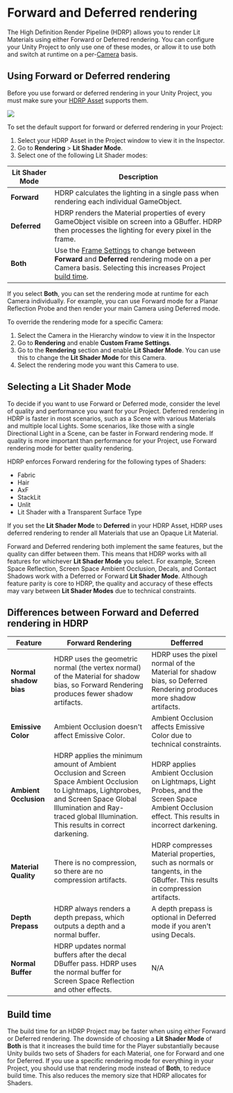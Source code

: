 # Forward and Deferred rendering

The High Definition Render Pipeline (HDRP) allows you to render Lit Materials using either Forward or Deferred rendering. You can configure your Unity Project to only use one of these modes, or allow it to use both and switch at runtime on a per-[Camera](HDRP-Camera.md) basis.

## Using Forward or Deferred rendering

Before you use forward or deferred rendering in your Unity Project, you must make sure your [HDRP Asset](HDRP-Asset.md) supports them.

![](Images/ForwardAndDeferred1.png)

To set the default support for forward or deferred rendering in your Project:

1. Select your HDRP Asset in the Project window to view it in the Inspector.
2. Go to **Rendering** > **Lit Shader Mode**.
3. Select one of the following Lit Shader modes:

| **Lit Shader Mode** | **Description**                                              |
| ------------------- | ------------------------------------------------------------ |
| **Forward**         | HDRP calculates the lighting in a single pass when rendering each individual GameObject. |
| **Deferred**        | HDRP renders the Material properties of every GameObject visible on screen into a GBuffer. HDRP then processes the lighting for every pixel in the frame. |
| **Both**            | Use the [Frame Settings](Frame-Settings.md) to change between **Forward** and **Deferred** rendering mode on a per Camera basis. Selecting this increases Project [build time](#BuildTime). |

If you select **Both**, you can set the rendering mode at runtime for each Camera individually. For example, you can use Forward mode for a Planar Reflection Probe and then render your main Camera using Deferred mode.

To override the rendering mode for a specific Camera:

1. Select the Camera in the Hierarchy window to view it in the Inspector
2. Go to **Rendering** and enable **Custom Frame Settings**.
3. Go to the **Rendering** section and enable **Lit Shader Mode**. You can use this to change the **Lit Shader Mode** for this Camera.
4. Select the rendering mode you want this Camera to use.

## Selecting a Lit Shader Mode

To decide if you want to use Forward or Deferred mode, consider the level of quality and performance you want for your Project. Deferred rendering in HDRP is faster in most scenarios, such as a Scene with various Materials and multiple local Lights. Some scenarios, like those with a single Directional Light in a Scene, can be faster in Forward rendering mode. If quality is more important than performance for your Project, use Forward rendering mode for better quality rendering.

HDRP enforces Forward rendering for the following types of Shaders:

- Fabric
- Hair
- AxF
- StackLit
- Unlit
- Lit Shader with a Transparent Surface Type

If you set the **Lit Shader Mode** to **Deferred** in your HDRP Asset, HDRP uses deferred rendering to render all Materials that use an Opaque Lit Material.

Forward and Deferred rendering both implement the same features, but the quality can differ between them. This means that HDRP works with all features for whichever **Lit Shader Mode** you select. For example, Screen Space Reflection, Screen Space Ambient Occlusion, Decals, and Contact Shadows work with a Deferred or Forward **Lit Shader Mode**. Although feature parity is core to HDRP, the quality and accuracy of these effects may vary between **Lit Shader Modes** due to technical constraints.

## Differences between Forward and Deferred rendering in HDRP

| **Feature** | **Forward Rendering** | **Defferred** |
|---|---|---|
| **Normal shadow bias** | HDRP uses the geometric normal (the vertex normal) of the Material for shadow bias, so Forward Rendering produces fewer shadow artifacts. | HDRP uses the pixel normal of the Material for shadow bias, so Deferred Rendering produces more shadow artifacts. |
| **Emissive Color** | Ambient Occlusion doesn't affect Emissive Color. | Ambient Occlusion affects Emissive Color due to technical constraints. |
| **Ambient Occlusion** | HDRP applies the minimum amount of Ambient Occlusion and Screen Space Ambient Occlusion to Lightmaps, Lightprobes, and Screen Space Global Illumination and Ray-traced global Illumination. This results in correct darkening. | HDRP applies Ambient Occlusion on Lightmaps, Light Probes, and the Screen Space Ambient Occlusion effect. This results in incorrect darkening. |
| **Material Quality** | There is no compression, so there are no compression artifacts. | HDRP compresses Material properties, such as normals or tangents, in the GBuffer. This results in compression artifacts. |
| **Depth Prepass** | HDRP always renders a depth prepass, which outputs a depth and a normal buffer. | A depth prepass is optional in Deferred mode if you aren't using Decals. |
| **Normal Buffer** | HDRP updates normal buffers after the decal DBuffer pass. HDRP uses the normal buffer for Screen Space Reflection and other effects. | N/A |

<a name="BuildTime"></a>

## Build time

The build time for an HDRP Project may be faster when using either Forward or Deferred rendering. The downside of choosing a **Lit Shader Mode** of **Both** is that it increases the build time for the Player substantially because Unity builds two sets of Shaders for each Material, one for Forward and one for Deferred. If you use a specific rendering mode for everything in your Project, you should use that rendering mode instead of **Both**, to reduce build time. This also reduces the memory size that HDRP allocates for Shaders.
